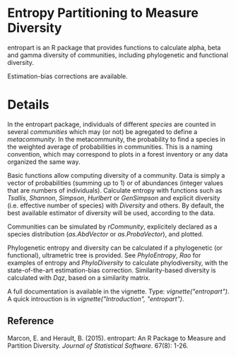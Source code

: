 # Entropy Partitioning to Measure Diversity

entropart is an R package that provides functions to calculate alpha, beta and gamma diversity of communities, 
including phylogenetic and functional diversity.
  
Estimation-bias corrections are available.

# Details

In the entropart package, individuals of different *species* are counted in several *communities* which may (or not) 
be agregated to define a *metacommunity*. 
In the metacommunity, the probability to find a species in the weighted average of probabilities in communities. 
This is a naming convention, which may correspond to plots in a forest inventory or any data organized the same way.

Basic functions allow computing diversity of a community. 
Data is simply a vector of probabilities (summing up to 1) or of abundances (integer values that are numbers of individuals). 
Calculate entropy with functions such as *Tsallis*, *Shannon*, *Simpson*, *Hurlbert* or *GenSimpson* 
and explicit diversity (i.e. effective number of species) with *Diversity* and others. 
By default, the best available estimator of diversity will be used, according to the data.
  
Communities can be simulated by *rCommunity*, explicitely declared as a species distribution (*as.AbdVector* or *as.ProbaVector*), 
and plotted.
  
Phylogenetic entropy and diversity can be calculated if a phylogenetic (or functional), ultrametric tree is provided. 
See *PhyloEntropy*, *Rao* for examples of entropy and *PhyloDiversity* to calculate phylodiversity, 
with the state-of-the-art estimation-bias correction. 
Similarity-based diversity is calculated with *Dqz*, based on a similarity matrix.

A full documentation is available in the vignette. 
Type: *vignette("entropart")*. 
A quick introuction is in *vignette("Introduction", "entropart")*.

## Reference

Marcon, E. and Herault, B. (2015). entropart: An R Package to Measure and Partition Diversity.
*Journal of Statistical Software*. 67(8): 1-26.
